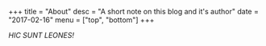 +++
title = "About"
desc = "A short note on this blog and it's author"
date = "2017-02-16"
menu = ["top", "bottom"]
+++

*HIC SUNT LEONES!*

